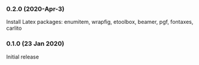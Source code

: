 ### 0.2.0 (2020-Apr-3)

Install Latex packages: enumitem, wrapfig, etoolbox, beamer, pgf, fontaxes, carlito

### 0.1.0 (23 Jan 2020)

Initial release
